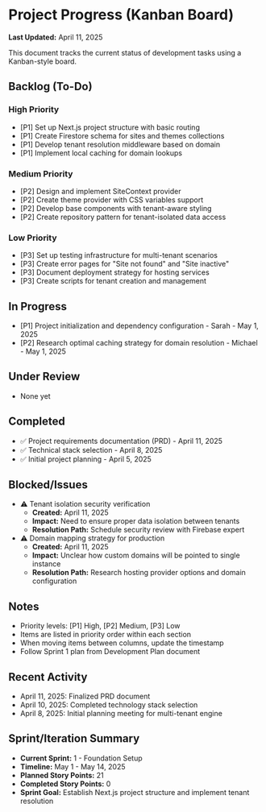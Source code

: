 # Project Progress (Kanban Board)

**Last Updated:** April 11, 2025

This document tracks the current status of development tasks using a Kanban-style board.

## Backlog (To-Do)

### High Priority
- [P1] Set up Next.js project structure with basic routing
- [P1] Create Firestore schema for sites and themes collections
- [P1] Develop tenant resolution middleware based on domain
- [P1] Implement local caching for domain lookups

### Medium Priority
- [P2] Design and implement SiteContext provider
- [P2] Create theme provider with CSS variables support
- [P2] Develop base components with tenant-aware styling
- [P2] Create repository pattern for tenant-isolated data access

### Low Priority
- [P3] Set up testing infrastructure for multi-tenant scenarios
- [P3] Create error pages for "Site not found" and "Site inactive"
- [P3] Document deployment strategy for hosting services
- [P3] Create scripts for tenant creation and management

## In Progress
- [P1] Project initialization and dependency configuration - Sarah - May 1, 2025
- [P2] Research optimal caching strategy for domain resolution - Michael - May 1, 2025

## Under Review
- None yet

## Completed
- ✅ Project requirements documentation (PRD) - April 11, 2025
- ✅ Technical stack selection - April 8, 2025
- ✅ Initial project planning - April 5, 2025

## Blocked/Issues
- ⚠️ Tenant isolation security verification
  - **Created:** April 11, 2025
  - **Impact:** Need to ensure proper data isolation between tenants
  - **Resolution Path:** Schedule security review with Firebase expert
- ⚠️ Domain mapping strategy for production
  - **Created:** April 11, 2025
  - **Impact:** Unclear how custom domains will be pointed to single instance
  - **Resolution Path:** Research hosting provider options and domain configuration

## Notes
- Priority levels: [P1] High, [P2] Medium, [P3] Low
- Items are listed in priority order within each section
- When moving items between columns, update the timestamp
- Follow Sprint 1 plan from Development Plan document

## Recent Activity
- April 11, 2025: Finalized PRD document
- April 10, 2025: Completed technology stack selection
- April 8, 2025: Initial planning meeting for multi-tenant engine

## Sprint/Iteration Summary
- **Current Sprint:** 1 - Foundation Setup
- **Timeline:** May 1 - May 14, 2025
- **Planned Story Points:** 21
- **Completed Story Points:** 0
- **Sprint Goal:** Establish Next.js project structure and implement tenant resolution